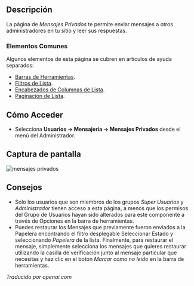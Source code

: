 <!-- Filename: Help4.x:Private_Messages  / Display title: Messages Privés -->

## Descripción

La página de *Mensajes Privados* te permite enviar mensajes a otros
administradores en tu sitio y leer sus respuestas.

### Elementos Comunes

Algunos elementos de esta página se cubren en artículos de ayuda separados:

* [Barras de Herramientas](jdocmanual?article=help/common-elements/toolbars).
* [Filtros de Lista](jdocmanual?article=help/common-elements/list-filters).
* [Encabezados de Columnas de Lista](jdocmanual?article=help/common-elements/list-column-headers).
* [Paginación de Lista](jdocmanual?article=help/common-elements/list-pagination).

## Cómo Acceder

- Selecciona **Usuarios → Mensajería → Mensajes Privados** desde el
  menú del Administrador.

## Captura de pantalla

![mensajes privados](../../../es/images/private-messages/private-messages.png)

## Consejos

- Solo los usuarios que son miembros de los grupos *Super Usuarios* y *Administrador* tienen acceso a esta página, a menos que los permisos del Grupo de Usuarios hayan sido alterados para este componente a través de Opciones en la barra de herramientas.
- Puedes restaurar los Mensajes que previamente fueron enviados a la Papelera encontrando el filtro desplegable Seleccionar Estado y seleccionando *Papelera* de la lista. Finalmente, para restaurar el mensaje, simplemente selecciona los mensajes que quieres restaurar utilizando la casilla de verificación junto al mensaje particular que necesitas y haz clic en el botón *Marcar como no leído* en la barra de herramientas.

*Traducido por openai.com*

